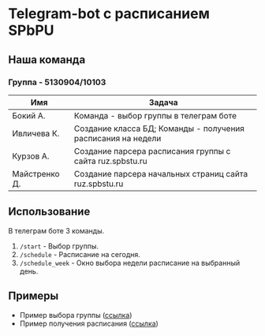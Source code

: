 # Telegram-bot с расписанием SPbPU

## Наша команда

### Группа - 5130904/10103

| Имя | Задача |
------------|---------|
| Бокий А. | Команда - выбор группы в телеграм боте |
| Ивличева К. | Создание класса БД; Команды - получения расписания на недели |
| Курзов А. | Создание парсера расписания группы с сайта ruz.spbstu.ru |
| Майстренко Д. | Создание парсера начальных страниц сайта ruz.spbstu.ru |

## Использование

В телеграм боте 3 команды.

1. `/start` - Выбор группы.
2. `/schedule` - Расписание на сегодня.
3. `/schedule_week` - Окно выбора недели расписание на выбранный день. 

## Примеры

- Пример выбора группы ([ссылка](./docs/choose_group_ex.md))
- Пример получения расписания ([ссылка](./docs/schedule_output_ex.md))

